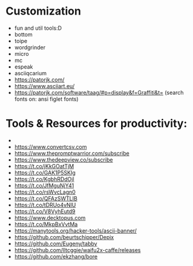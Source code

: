 # Customization
- fun and util tools:D
- bottom
- toipe
- wordgrinder
- micro 
- mc 
- espeak
- asciiqcarium
- https://patorjk.com/
- https://www.asciiart.eu/
- https://patorjk.com/software/taag/#p=display&f=Graffiti&t= (search fonts on: ansi figlet fonts)

# Tools & Resources for productivity:
- [Ascii Art Generator]:https://github.com/topics/ascii-art-generator
- https://www.convertcsv.com
- https://www.thepromptwarrior.com/subscribe
- https://www.thedeepview.co/subscribe
- https://t.co/jKkGOatTjM
- https://t.co/GAK1P5SKIg
- https://t.co/KgbhRDdOjl
- https://t.co/JfMguNjY41
- https://t.co/rsWvcLagn0
- https://t.co/QFAzSWTLIB
- https://t.co/tDRUo4vNlU
- https://t.co/V8VyhEutd9
- https://www.decktopus.com
- https://t.co/MkpBxVvtMa
- https://manytools.org/hacker-tools/ascii-banner/
- https://github.com/beurtschipper/Depix
- https://github.com/Eugeny/tabby
- https://github.com/lltcggie/waifu2x-caffe/releases
- https://github.com/ekzhang/bore







